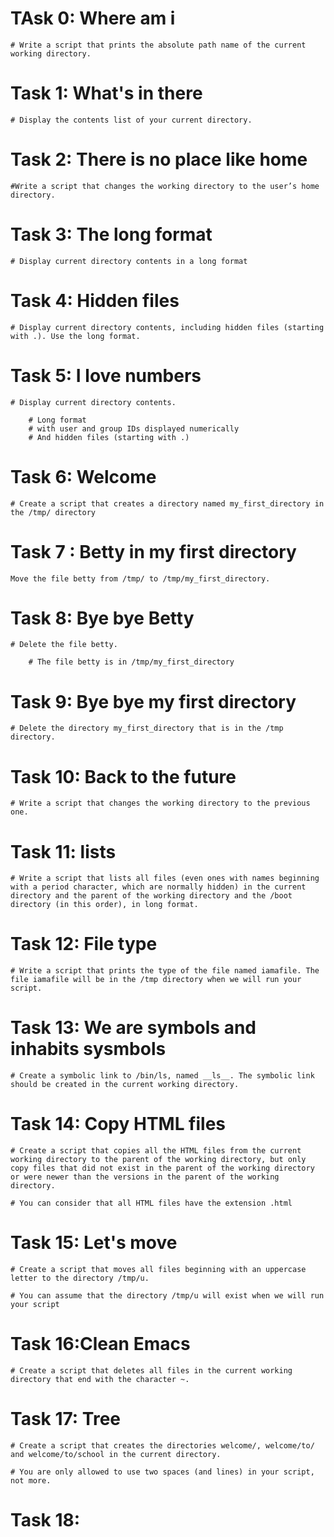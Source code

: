 # TAsk 0: Where am i
	# Write a script that prints the absolute path name of the current working directory.

# Task 1: What's in there
	# Display the contents list of your current directory.

# Task 2: There is no place like home
	#Write a script that changes the working directory to the user’s home directory.

# Task 3: The long format 
	# Display current directory contents in a long format

# Task 4: Hidden files
	# Display current directory contents, including hidden files (starting with .). Use the long format.

# Task 5: I love numbers
	# Display current directory contents.

		# Long format
		# with user and group IDs displayed numerically
 		# And hidden files (starting with .)

# Task 6: Welcome
	# Create a script that creates a directory named my_first_directory in the /tmp/ directory

# Task 7 : Betty in my first directory 
	Move the file betty from /tmp/ to /tmp/my_first_directory.

# Task 8: Bye bye Betty
	# Delete the file betty.

		# The file betty is in /tmp/my_first_directory

# Task 9: Bye bye my first directory
	# Delete the directory my_first_directory that is in the /tmp directory.

# Task 10: Back to the future
	# Write a script that changes the working directory to the previous one.

# Task 11: lists
	# Write a script that lists all files (even ones with names beginning with a period character, which are normally hidden) in the current directory and the parent of the working directory and the /boot directory (in this order), in long format. 

# Task 12: File type
	# Write a script that prints the type of the file named iamafile. The file iamafile will be in the /tmp directory when we will run your script.

# Task 13: We are symbols and inhabits sysmbols
	# Create a symbolic link to /bin/ls, named __ls__. The symbolic link should be created in the current working directory.

# Task 14: Copy HTML files
	# Create a script that copies all the HTML files from the current working directory to the parent of the working directory, but only copy files that did not exist in the parent of the working directory or were newer than the versions in the parent of the working directory.

	# You can consider that all HTML files have the extension .html

# Task 15: Let's move
	# Create a script that moves all files beginning with an uppercase letter to the directory /tmp/u.

	# You can assume that the directory /tmp/u will exist when we will run your script 


# Task 16:Clean Emacs
	# Create a script that deletes all files in the current working directory that end with the character ~.

# Task 17: Tree
	# Create a script that creates the directories welcome/, welcome/to/ and welcome/to/school in the current directory.

	# You are only allowed to use two spaces (and lines) in your script, not more.

# Task 18: 




